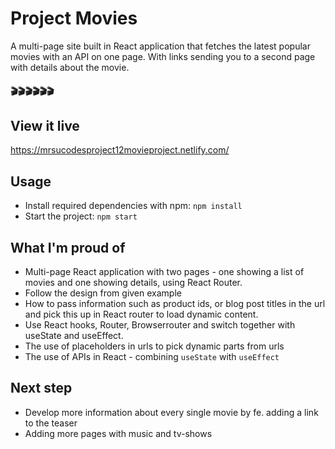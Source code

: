 # Project Movies 

A multi-page site built in React application that fetches the latest popular movies with an API on one page. With links sending you to a second page with details about the movie. 

#### :clapper::clapper::clapper::clapper::clapper::clapper:

## View it live

https://mrsucodesproject12movieproject.netlify.com/

## Usage

* Install required dependencies with npm: `npm install`
* Start the project: `npm start`

## What I'm proud of

* Multi-page React application with two pages - one showing a list of movies and one showing details, using React Router.
* Follow the design from given example
* How to pass information such as product ids, or blog post titles in the url and pick this up in React router to load dynamic content.
* Use React hooks, Router, Browserrouter and switch together with useState and useEffect.
* The use of placeholders in urls to pick dynamic parts from urls
* The use of APIs in React - combining `useState` with `useEffect`

## Next step

* Develop more information about every single movie by fe. adding a link to the teaser
* Adding more pages with music and tv-shows

